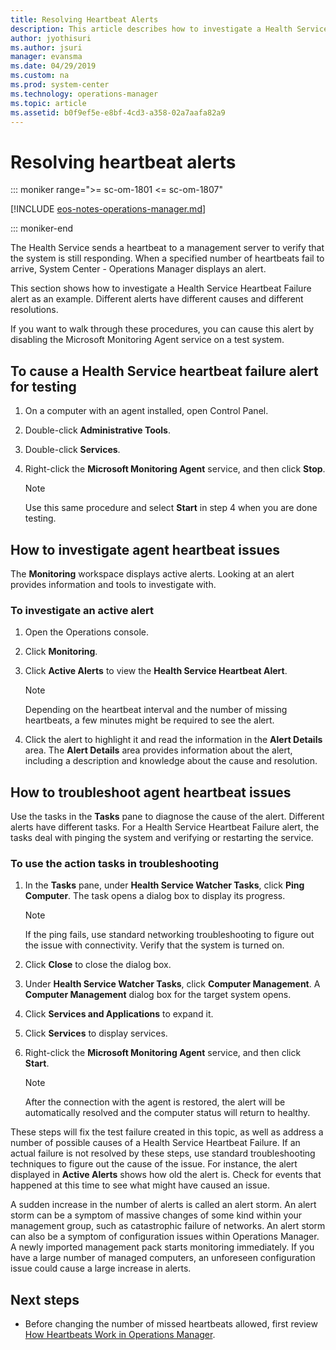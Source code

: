 ```yaml
---
title: Resolving Heartbeat Alerts
description: This article describes how to investigate a Health Service Heartbeat Failure   alert in Operations Manager.
author: jyothisuri
ms.author: jsuri
manager: evansma
ms.date: 04/29/2019
ms.custom: na
ms.prod: system-center
ms.technology: operations-manager
ms.topic: article
ms.assetid: b0f9ef5e-e8bf-4cd3-a358-02a7aafa82a9
---
```


# Resolving heartbeat alerts

::: moniker range=">= sc-om-1801 <= sc-om-1807"

[!INCLUDE [eos-notes-operations-manager.md](../includes/eos-notes-operations-manager.md)]

::: moniker-end

The Health Service sends a heartbeat to a management server to verify that the system is still responding. When a specified number of heartbeats fail to arrive, System Center - Operations Manager displays an alert.  

This section shows how to investigate a Health Service Heartbeat Failure alert as an example. Different alerts have different causes and different resolutions.  

If you want to walk through these procedures, you can cause this alert by disabling the Microsoft Monitoring Agent service on a test system.  

## To cause a Health Service heartbeat failure alert for testing  

1.  On a computer with an agent installed, open Control Panel.  

2.  Double-click **Administrative Tools**.  

3.  Double-click **Services**.  

4.  Right-click the **Microsoft Monitoring Agent** service, and then click **Stop**.  

    > [!NOTE]  
    > Use this same procedure and select **Start** in step 4 when you are done testing.  

## How to investigate agent heartbeat issues  

The **Monitoring** workspace displays active alerts. Looking at an alert provides information and tools to investigate with.  

### To investigate an active alert  

1.  Open the Operations console.  

2.  Click **Monitoring**.  

3.  Click **Active Alerts** to view the **Health Service Heartbeat Alert**.  

    > [!NOTE]  
    > Depending on the heartbeat interval and the number of missing heartbeats, a few minutes might be required to see the alert.  

4.  Click the alert to highlight it and read the information in the **Alert Details** area. The **Alert Details** area provides information about the alert, including a description and knowledge about the cause and resolution.  

## How to troubleshoot agent heartbeat issues  

Use the tasks in the **Tasks** pane to diagnose the cause of the alert. Different alerts have different tasks. For a Health Service Heartbeat Failure alert, the tasks deal with pinging the system and verifying or restarting the service.  

### To use the action tasks in troubleshooting  

1.  In the **Tasks** pane, under **Health Service Watcher Tasks**, click **Ping Computer**. The task opens a dialog box to display its progress.  

    > [!NOTE]  
    > If the ping fails, use standard networking troubleshooting to figure out the issue with connectivity. Verify that the system is turned on.  

2.  Click **Close** to close the dialog box.  

3.  Under **Health Service Watcher Tasks**, click **Computer Management**. A **Computer Management** dialog box for the target system opens.  

4.  Click **Services and Applications** to expand it.  

5.  Click **Services** to display services.  

6.  Right-click the **Microsoft Monitoring Agent** service, and then click **Start**.  

    > [!NOTE]  
    > After the connection with the agent is restored, the alert will be automatically resolved and the computer status will return to healthy.  

These steps will fix the test failure created in this topic, as well as address a number of possible causes of a Health Service Heartbeat Failure. If an actual failure is not resolved by these steps, use standard troubleshooting techniques to figure out the cause of the issue. For instance, the alert displayed in **Active Alerts** shows how old the alert is. Check for events that happened at this time to see what might have caused an issue.  

A sudden increase in the number of alerts is called an alert storm. An alert storm can be a symptom of massive changes of some kind within your management group, such as catastrophic failure of networks. An alert storm can also be a symptom of configuration issues within Operations Manager. A newly imported management pack starts monitoring immediately. If you have a large number of managed computers, an unforeseen configuration issue could cause a large increase in alerts.  

## Next steps

- Before changing the number of missed heartbeats allowed, first review [How Heartbeats Work in Operations Manager](~/scom/manage-agent-heartbeat-overview.md).  
